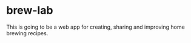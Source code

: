 # brew-lab

This is going to be a web app for creating, sharing and improving home brewing recipes. 
